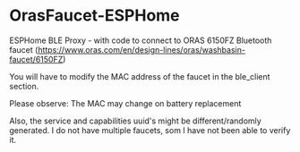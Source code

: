 # OrasFaucet-ESPHome
ESPHome BLE Proxy - with code to connect to ORAS 6150FZ Bluetooth faucet (https://www.oras.com/en/design-lines/oras/washbasin-faucet/6150FZ)

You will have to modify the MAC address of the faucet in the ble_client section.

Please observe: The MAC may change on battery replacement

Also, the service and capabilities uuid's might be different/randomly generated. I do not have multiple faucets, som I have not been able to verify it.


